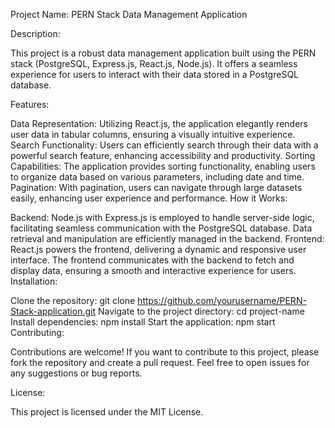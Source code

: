 Project Name: PERN Stack Data Management Application

Description:

This project is a robust data management application built using the PERN stack (PostgreSQL, Express.js, React.js, Node.js). It offers a seamless experience for users to interact with their data stored in a PostgreSQL database.

Features:

Data Representation: Utilizing React.js, the application elegantly renders user data in tabular columns, ensuring a visually intuitive experience.
Search Functionality: Users can efficiently search through their data with a powerful search feature, enhancing accessibility and productivity.
Sorting Capabilities: The application provides sorting functionality, enabling users to organize data based on various parameters, including date and time.
Pagination: With pagination, users can navigate through large datasets easily, enhancing user experience and performance.
How it Works:

Backend: Node.js with Express.js is employed to handle server-side logic, facilitating seamless communication with the PostgreSQL database. Data retrieval and manipulation are efficiently managed in the backend.
Frontend: React.js powers the frontend, delivering a dynamic and responsive user interface. The frontend communicates with the backend to fetch and display data, ensuring a smooth and interactive experience for users.
Installation:

Clone the repository: git clone https://github.com/yourusername/PERN-Stack-application.git
Navigate to the project directory: cd project-name
Install dependencies: npm install
Start the application: npm start
Contributing:

Contributions are welcome! If you want to contribute to this project, please fork the repository and create a pull request. Feel free to open issues for any suggestions or bug reports.

License:

This project is licensed under the MIT License.
